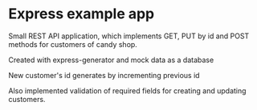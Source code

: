 # Express example app

Small REST API application, which implements GET, PUT by id and POST methods for customers of candy shop. 

Created with express-generator and mock data as a database

New customer's id generates by incrementing previous id

Also implemented validation of required fields for creating and updating customers.
